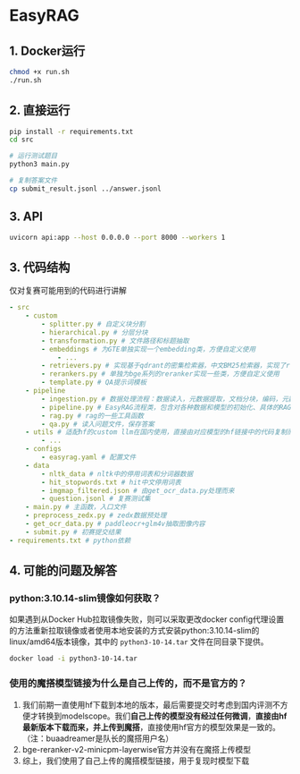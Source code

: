 # EasyRAG

## 1. Docker运行

```bash
chmod +x run.sh
./run.sh
```

## 2. 直接运行

```bash
pip install -r requirements.txt
cd src

# 运行测试题目
python3 main.py 

# 复制答案文件
cp submit_result.jsonl ../answer.jsonl
```

## 3. API

```bash
uvicorn api:app --host 0.0.0.0 --port 8000 --workers 1
```

## 3. 代码结构

仅对复赛可能用到的代码进行讲解

```yaml
- src
    - custom
        - splitter.py # 自定义块分割
        - hierarchical.py # 分层分块
        - transformation.py # 文件路径和标题抽取
        - embeddings # 为GTE单独实现一个embedding类，方便自定义使用
            - ...
        - retrievers.py # 实现基于qdrant的密集检索器，中文BM25检索器，实现了rrf和简单合并的融合检索器
        - rerankers.py # 单独为bge系列的reranker实现一些类，方便自定义使用
        - template.py # QA提示词模板
    - pipeline
        - ingestion.py # 数据处理流程：数据读入，元数据提取，文档分块，编码，元数据过滤器，向量数据库建立
        - pipeline.py # EasyRAG流程类，包含对各种数据和模型的初始化、具体的RAG流程定义
        - rag.py # rag的一些工具函数
        - qa.py # 读入问题文件，保存答案
    - utils # 适配hf的custom llm在国内使用，直接由对应模型的hf链接中的代码复制而来
        - ...
    - configs
        - easyrag.yaml # 配置文件
    - data
        - nltk_data # nltk中的停用词表和分词器数据
        - hit_stopwords.txt # hit中文停用词表
        - imgmap_filtered.json # 由get_ocr_data.py处理而来
        - question.jsonl # 复赛测试集
    - main.py # 主函数，入口文件
    - preprocess_zedx.py # zedx数据预处理
    - get_ocr_data.py # paddleocr+glm4v抽取图像内容
    - submit.py # 初赛提交结果
- requirements.txt # python依赖
```

## 4. 可能的问题及解答

### python:3.10.14-slim镜像如何获取？

如果遇到从Docker Hub拉取镜像失败，则可以采取更改docker config代理设置的方法重新拉取镜像或者使用本地安装的方式安装python:3.10.14-slim的linux/amd64版本镜像，其中的 `python3-10-14.tar` 文件在同目录下提供。

```bash
docker load -i python3-10-14.tar
```

### 使用的魔搭模型链接为什么是自己上传的，而不是官方的？

1. 我们前期一直使用hf下载到本地的版本，最后需要提交时考虑到国内评测不方便才转换到modelscope。我们**自己上传的模型没有经过任何微调**，**直接由hf最新版本下载而来，并上传到魔搭**，直接使用hf官方的模型效果是一致的。（注：buaadreamer是队长的魔搭用户名）
2. bge-reranker-v2-minicpm-layerwise官方并没有在魔搭上传模型
3. 综上，我们使用了自己上传的魔搭模型链接，用于复现时模型下载
